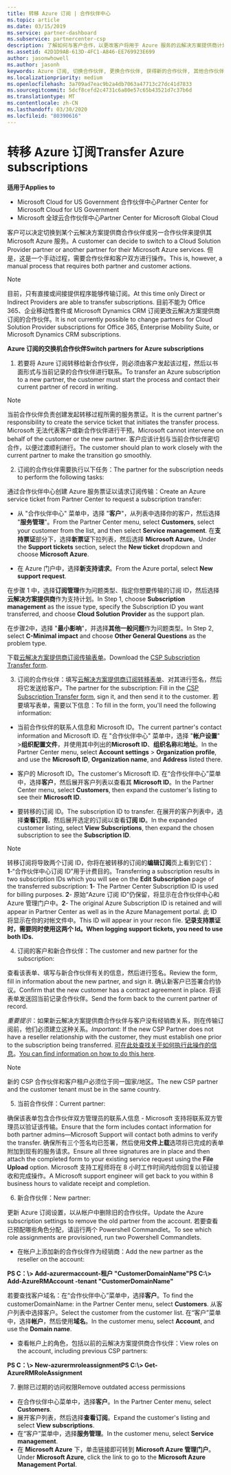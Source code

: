 ```yaml
---
title: 转移 Azure 订阅 | 合作伙伴中心
ms.topic: article
ms.date: 03/15/2019
ms.service: partner-dashboard
ms.subservice: partnercenter-csp
description: 了解如何与客户合作，以更改客户将用于 Azure 服务的云解决方案提供商计划中的哪个合作伙伴。
ms.assetid: 42D1D9AB-613D-4FC1-A846-EE769923E699
author: jasonwhowell
ms.author: jasonh
keywords: Azure 订阅, 切换合作伙伴, 更换合作伙伴, 获得新的合作伙伴, 其他合作伙伴
ms.localizationpriority: medium
ms.openlocfilehash: 3a709ad7eac9b2a4db7063a47713c27dc41d7833
ms.sourcegitcommit: 5dcf8cefd2c4731c6a80e57c65b43521d7c37b6d
ms.translationtype: MT
ms.contentlocale: zh-CN
ms.lasthandoff: 03/30/2020
ms.locfileid: "80390616"
---
```

# <a name="transfer-azure-subscriptions"></a><span data-ttu-id="786d8-104">转移 Azure 订阅</span><span class="sxs-lookup"><span data-stu-id="786d8-104">Transfer Azure subscriptions</span></span> 

<span data-ttu-id="786d8-105">**适用于**</span><span class="sxs-lookup"><span data-stu-id="786d8-105">**Applies to**</span></span>

- <span data-ttu-id="786d8-106">Microsoft Cloud for US Government 合作伙伴中心</span><span class="sxs-lookup"><span data-stu-id="786d8-106">Partner Center for Microsoft Cloud for US Government</span></span>
- <span data-ttu-id="786d8-107">Microsoft 全球云合作伙伴中心</span><span class="sxs-lookup"><span data-stu-id="786d8-107">Partner Center for Microsoft Global Cloud</span></span>

<span data-ttu-id="786d8-108">客户可以决定切换到某个云解决方案提供商合作伙伴或另一合作伙伴来提供其 Microsoft Azure 服务。</span><span class="sxs-lookup"><span data-stu-id="786d8-108">A customer can decide to switch to a Cloud Solution Provider partner or another partner for their Microsoft Azure services.</span></span> <span data-ttu-id="786d8-109">但是，这是一个手动过程，需要合作伙伴和客户双方进行操作。</span><span class="sxs-lookup"><span data-stu-id="786d8-109">This is, however, a manual process that requires both partner and customer actions.</span></span>

>[!Note]  
><span data-ttu-id="786d8-110">目前，只有直接或间接提供程序能够传输订阅。</span><span class="sxs-lookup"><span data-stu-id="786d8-110">At this time only Direct or Indirect Providers are able to transfer subscriptions.</span></span>
><span data-ttu-id="786d8-111">目前不能为 Office 365、企业移动性套件或 Microsoft Dynamics CRM 订阅更改云解决方案提供商订阅的合作伙伴。</span><span class="sxs-lookup"><span data-stu-id="786d8-111">It is not currently possible to change partners for Cloud Solution Provider subscriptions for Office 365, Enterprise Mobility Suite, or Microsoft Dynamics CRM subscriptions.</span></span>



<span data-ttu-id="786d8-112">**Azure 订阅的交换机合作伙伴**</span><span class="sxs-lookup"><span data-stu-id="786d8-112">**Switch partners for Azure subscriptions**</span></span>

1. <span data-ttu-id="786d8-113">若要将 Azure 订阅转移给新合作伙伴，则必须由客户发起该过程，然后以书面形式与当前记录的合作伙伴进行联系。</span><span class="sxs-lookup"><span data-stu-id="786d8-113">To transfer an Azure subscription to a new partner, the customer must start the process and contact their current partner of record in writing.</span></span> 
>[!Note]
><span data-ttu-id="786d8-114">当前合作伙伴负责创建发起转移过程所需的服务票证。</span><span class="sxs-lookup"><span data-stu-id="786d8-114">It is the current partner's responsibility to create the service ticket that initiates the transfer process.</span></span> <span data-ttu-id="786d8-115">Microsoft 无法代表客户或新合作伙伴进行干预。</span><span class="sxs-lookup"><span data-stu-id="786d8-115">Microsoft cannot intervene on behalf of the customer or the new partner.</span></span> <span data-ttu-id="786d8-116">客户应该计划与当前合作伙伴密切合作，以便过渡顺利进行。</span><span class="sxs-lookup"><span data-stu-id="786d8-116">The customer should plan to work closely with the current partner to make the transition go smoothly.</span></span>

2. <span data-ttu-id="786d8-117">订阅的合作伙伴需要执行以下任务：</span><span class="sxs-lookup"><span data-stu-id="786d8-117">The partner for the subscription needs to perform the following tasks:</span></span>

<span data-ttu-id="786d8-118">通过合作伙伴中心创建 Azure 服务票证以请求订阅传输：</span><span class="sxs-lookup"><span data-stu-id="786d8-118">Create an Azure service ticket from Partner Center to request a subscription transfer:</span></span>
-   <span data-ttu-id="786d8-119">从 "合作伙伴中心" 菜单中，选择 "**客户**"，从列表中选择你的客户，然后选择 "**服务管理**"。</span><span class="sxs-lookup"><span data-stu-id="786d8-119">From the Partner Center menu, select **Customers**, select your customer from the list, and then select **Service management**.</span></span> <span data-ttu-id="786d8-120">在**支持票证**部分下，选择**新票证**下拉列表，然后选择 **Microsoft Azure**。</span><span class="sxs-lookup"><span data-stu-id="786d8-120">Under the **Support tickets** section, select the **New ticket** dropdown and choose **Microsoft Azure**.</span></span>

-   <span data-ttu-id="786d8-121">在 Azure 门户中，选择**新支持请求**。</span><span class="sxs-lookup"><span data-stu-id="786d8-121">From the Azure portal, select **New support request**.</span></span>

<span data-ttu-id="786d8-122">在步骤 1 中，选择**订阅管理**作为问题类型、指定你想要传输的订阅 ID，然后选择**云解决方案提供商**作为支持计划。</span><span class="sxs-lookup"><span data-stu-id="786d8-122">In Step 1, choose **Subscription management** as the issue type, specify the Subscription ID you want transferred, and choose **Cloud Solution Provider** as the support plan.</span></span>

<span data-ttu-id="786d8-123">在步骤2中，选择 "**最小影响**"，并选择**其他一般问题**作为问题类型。</span><span class="sxs-lookup"><span data-stu-id="786d8-123">In Step 2, select **C-Minimal impact** and choose **Other General Questions** as the problem type.</span></span>

<span data-ttu-id="786d8-124">下载[云解决方案提供商订阅传输表单](https://assets.windowsphone.com/5222c408-e546-4e01-b72a-2ec7d4c43d57/CSP_Subscription_Transfer_Form_Azure_InvariantCulture_Default.zip)。</span><span class="sxs-lookup"><span data-stu-id="786d8-124">Download the [CSP Subscription Transfer form](https://assets.windowsphone.com/5222c408-e546-4e01-b72a-2ec7d4c43d57/CSP_Subscription_Transfer_Form_Azure_InvariantCulture_Default.zip).</span></span>

3. <span data-ttu-id="786d8-125">订阅的合作伙伴：填写[云解决方案提供商订阅转移表单](https://assets.windowsphone.com/5222c408-e546-4e01-b72a-2ec7d4c43d57/CSP_Subscription_Transfer_Form_Azure_InvariantCulture_Default.zip)、对其进行签名，然后将它发送给客户。</span><span class="sxs-lookup"><span data-stu-id="786d8-125">The partner for the subscription: Fill in the [CSP Subscription Transfer form](https://assets.windowsphone.com/5222c408-e546-4e01-b72a-2ec7d4c43d57/CSP_Subscription_Transfer_Form_Azure_InvariantCulture_Default.zip), sign it, and then send it to the customer.</span></span> <span data-ttu-id="786d8-126">若要填写表单，需要以下信息：</span><span class="sxs-lookup"><span data-stu-id="786d8-126">To fill in the form, you'll need the following information:</span></span>

- <span data-ttu-id="786d8-127">当前合作伙伴的联系人信息和 Microsoft ID。</span><span class="sxs-lookup"><span data-stu-id="786d8-127">The current partner's contact information and Microsoft ID.</span></span> <span data-ttu-id="786d8-128">在 "合作伙伴中心" 菜单中，选择 "**帐户设置**" &gt;**组织配置文件**，并使用其中列出的**Microsoft ID**、**组织名称**和**地址**。</span><span class="sxs-lookup"><span data-stu-id="786d8-128">In the Partner Center menu, select **Account settings** &gt; **Organization profile**, and use the **Microsoft ID**, **Organization name**, and **Address** listed there.</span></span>

- <span data-ttu-id="786d8-129">客户的 Microsoft ID。</span><span class="sxs-lookup"><span data-stu-id="786d8-129">The customer's Microsoft ID.</span></span> <span data-ttu-id="786d8-130">在“合作伙伴中心”菜单中，选择**客户**，然后展开客户列表以查看其 **Microsoft ID**。</span><span class="sxs-lookup"><span data-stu-id="786d8-130">In the Partner Center menu, select **Customers**, then expand the customer's listing to see their **Microsoft ID**.</span></span>

- <span data-ttu-id="786d8-131">要转移的订阅 ID。</span><span class="sxs-lookup"><span data-stu-id="786d8-131">The subscription ID to transfer.</span></span> <span data-ttu-id="786d8-132">在展开的客户列表中，选择**查看订阅**，然后展开选定的订阅以查看**订阅 ID**。</span><span class="sxs-lookup"><span data-stu-id="786d8-132">In the expanded customer listing, select **View Subscriptions**, then expand the chosen subscription to see the **Subscription ID**.</span></span>

>[!Note]
><span data-ttu-id="786d8-133">转移订阅将导致两个订阅 ID，你将在被转移的订阅的**编辑订阅**页上看到它们：**1**-“合作伙伴中心订阅 ID”用于计费目的。</span><span class="sxs-lookup"><span data-stu-id="786d8-133">Transferring a subscription results in two subscription IDs which you will see on the **Edit Subscription** page of the transferred subscription: **1**- The Partner Center Subscription ID is used for billing purposes.</span></span> 
<span data-ttu-id="786d8-134">**2**- 原始“Azure 订阅 ID”仍保留，将显示在合作伙伴中心和 Azure 管理门户中。</span><span class="sxs-lookup"><span data-stu-id="786d8-134">**2**-  The original Azure Subscription ID is retained and will appear in Partner Center as well as in the Azure Management portal.</span></span> <span data-ttu-id="786d8-135">此 ID 将显示在你的对帐文件中。</span><span class="sxs-lookup"><span data-stu-id="786d8-135">This ID will appear in your recon file.</span></span>  <span data-ttu-id="786d8-136">**记录支持票证时，需要同时使用这两个 Id。**</span><span class="sxs-lookup"><span data-stu-id="786d8-136">**When logging support tickets, you need to use both IDs.**</span></span>

4. <span data-ttu-id="786d8-137">订阅的客户和新合作伙伴：</span><span class="sxs-lookup"><span data-stu-id="786d8-137">The customer and new partner for the subscription:</span></span>

<span data-ttu-id="786d8-138">查看该表单、填写与新合作伙伴有关的信息，然后进行签名。</span><span class="sxs-lookup"><span data-stu-id="786d8-138">Review the form, fill in information about the new partner, and sign it.</span></span> <span data-ttu-id="786d8-139">确认新客户已签署合约协议。</span><span class="sxs-lookup"><span data-stu-id="786d8-139">Confirm that the new customer has a contract agreement in place.</span></span> <span data-ttu-id="786d8-140">将该表单发送回当前记录合作伙伴。</span><span class="sxs-lookup"><span data-stu-id="786d8-140">Send the form back to the current partner of record.</span></span>

<span data-ttu-id="786d8-141">*重要提示*：如果新云解决方案提供商合作伙伴与客户没有经销商关系，则在传输订阅前，他们必须建立这种关系。</span><span class="sxs-lookup"><span data-stu-id="786d8-141">*Important*: If the new CSP Partner does not have a reseller relationship with the customer, they must establish one prior to the subscription being transferred.</span></span> <span data-ttu-id="786d8-142">[可在此处查找关于如何执行此操作的信息](request-a-relationship-with-a-customer.md)。</span><span class="sxs-lookup"><span data-stu-id="786d8-142">[You can find information on how to do this here](request-a-relationship-with-a-customer.md).</span></span>

>[!Note]
><span data-ttu-id="786d8-143">新的 CSP 合作伙伴和客户租户必须位于同一国家/地区。</span><span class="sxs-lookup"><span data-stu-id="786d8-143">The new CSP partner and the customer tenant must be in the same country.</span></span> 

5. <span data-ttu-id="786d8-144">当前合作伙伴：</span><span class="sxs-lookup"><span data-stu-id="786d8-144">Current partner:</span></span>

<span data-ttu-id="786d8-145">确保该表单包含合作伙伴双方管理员的联系人信息 - Microsoft 支持将联系双方管理员以验证该传输。</span><span class="sxs-lookup"><span data-stu-id="786d8-145">Ensure that the form includes contact information for both partner admins—Microsoft Support will contact both admins to verify the transfer.</span></span> <span data-ttu-id="786d8-146">确保所有三个签名均已签署，然后使用**文件上载**选项将已完成的表单附加到现有的服务请求。</span><span class="sxs-lookup"><span data-stu-id="786d8-146">Ensure all three signatures are in place and then attach the completed form to your existing service request using the **File Upload** option.</span></span> <span data-ttu-id="786d8-147">Microsoft 支持工程师将在 8 小时工作时间内给你回复以验证接收和完成操作。</span><span class="sxs-lookup"><span data-stu-id="786d8-147">A Microsoft support engineer will get back to you within 8 business hours to validate receipt and completion.</span></span>

6. <span data-ttu-id="786d8-148">新合作伙伴：</span><span class="sxs-lookup"><span data-stu-id="786d8-148">New partner:</span></span>

<span data-ttu-id="786d8-149">更新 Azure 订阅设置，以从帐户中删除旧的合作伙伴。</span><span class="sxs-lookup"><span data-stu-id="786d8-149">Update the Azure subscription settings to remove the old partner from the account.</span></span> <span data-ttu-id="786d8-150">若要查看已预配哪些角色分配，请运行两个 Powershell Commandlet。</span><span class="sxs-lookup"><span data-stu-id="786d8-150">To see which role assignments are provisioned, run two Powershell Commandlets.</span></span>

-   <span data-ttu-id="786d8-151">在帐户上添加新的合作伙伴作为经销商：</span><span class="sxs-lookup"><span data-stu-id="786d8-151">Add the new partner as the reseller on the account:</span></span>

<span data-ttu-id="786d8-152">**PS C：\\&gt; Add-azurermaccount-租户 "CustomerDomainName"**</span><span class="sxs-lookup"><span data-stu-id="786d8-152">**PS C:\\&gt; Add-AzureRMAccount -tenant "CustomerDomainName"**</span></span>

<span data-ttu-id="786d8-153">若要查找客户域名：在“合作伙伴中心”菜单中，选择**客户**。</span><span class="sxs-lookup"><span data-stu-id="786d8-153">To find the customerDomainName: in the Partner Center menu, select **Customers**.</span></span> <span data-ttu-id="786d8-154">从客户列表中选择客户。</span><span class="sxs-lookup"><span data-stu-id="786d8-154">Select the customer from the customer list.</span></span> <span data-ttu-id="786d8-155">在“客户”菜单中，选择**帐户**，然后使用**域名**。</span><span class="sxs-lookup"><span data-stu-id="786d8-155">In the customer menu, select **Account**, and use the **Domain name**.</span></span>

-   <span data-ttu-id="786d8-156">查看帐户上的角色，包括以前的云解决方案提供商合作伙伴：</span><span class="sxs-lookup"><span data-stu-id="786d8-156">View roles on the account, including previous CSP partners:</span></span>

<span data-ttu-id="786d8-157">**PS C：\\&gt; New-azurermroleassignment**</span><span class="sxs-lookup"><span data-stu-id="786d8-157">**PS C:\\&gt; Get-AzureRMRoleAssignment**</span></span>

7. <span data-ttu-id="786d8-158">删除已过期的访问权限</span><span class="sxs-lookup"><span data-stu-id="786d8-158">Remove outdated access permissions</span></span>

-  <span data-ttu-id="786d8-159">在合作伙伴中心菜单中，选择**客户**。</span><span class="sxs-lookup"><span data-stu-id="786d8-159">In the Partner Center menu, select **Customers**.</span></span> 
-  <span data-ttu-id="786d8-160">展开客户列表，然后选择**查看订阅**。</span><span class="sxs-lookup"><span data-stu-id="786d8-160">Expand the customer's listing and select **View subscriptions**.</span></span> 
-  <span data-ttu-id="786d8-161">在“客户”菜单中，选择**服务管理**。</span><span class="sxs-lookup"><span data-stu-id="786d8-161">In the customer menu, select **Service management**.</span></span> 
-  <span data-ttu-id="786d8-162">在 **Microsoft Azure** 下，单击链接即可转到 **Microsoft Azure 管理门户**。</span><span class="sxs-lookup"><span data-stu-id="786d8-162">Under **Microsoft Azure**, click the link to go to the **Microsoft Azure Management Portal**.</span></span>

 

 



